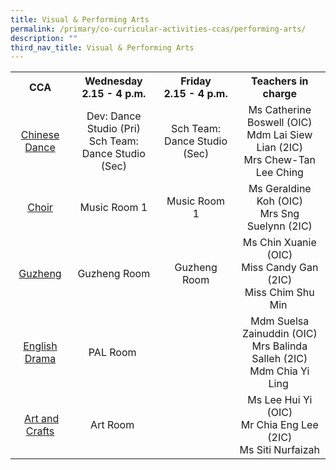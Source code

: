 ```yaml
---
title: Visual & Performing Arts
permalink: /primary/co-curricular-activities-ccas/performing-arts/
description: ""
third_nav_title: Visual & Performing Arts
---
```



<table>
<tbody>
<tr>
<th style="text-align: center;">CCA</th>
<th style="text-align: center;">Wednesday<br />2.15 - 4 p.m.</th>
<th style="text-align: center;">Friday<br />2.15 - 4 p.m.</th>
<th style="text-align: center;">Teachers in charge</th>
</tr>
<tr>
<td style="text-align: center;"><a href="/primary/co-curricular-activities-ccas/performing-arts/chinese-dance" target="">Chinese Dance</a></td>
<td style="text-align: center;">Dev: Dance Studio (Pri)<br />Sch Team: Dance Studio (Sec)</td>
<td style="text-align: center;">Sch Team: Dance Studio (Sec)</td>
<td style="text-align: center;">
<div>Ms Catherine Boswell (OIC)</div>
<div>Mdm Lai Siew Lian (2IC)</div>
<div>Mrs Chew-Tan Lee Ching</div>
</td>
</tr>
<tr>
<td style="text-align: center;"><a href="/primary/co-curricular-activities-ccas/performing-arts/choir" target="">Choir</a></td>
<td style="text-align: center;">Music Room 1</td>
<td style="text-align: center;">Music Room 1</td>
<td style="text-align: center;">
<div>Ms Geraldine Koh (OIC)</div>
<div>Mrs Sng Suelynn&nbsp;(2IC)</div>
</td>
</tr>
<tr>
<td style="text-align: center;"><a href="/primary/co-curricular-activities-ccas/performing-arts/guzheng" target="">Guzheng</a></td>
<td style="text-align: center;">Guzheng Room</td>
<td style="text-align: center;">Guzheng Room</td>
<td style="text-align: center;">
<div>Ms Chin Xuanie (OIC)</div>
<div>Miss Candy Gan (2IC)</div>
<div>Miss Chim Shu Min&nbsp;</div>
</td>
</tr>
<tr>
<td style="text-align: center;"><a href="/primary/co-curricular-activities-ccas/performing-arts/eldds" target="">English Drama</a></td>
<td style="text-align: center;">PAL Room&nbsp;</td>
<td style="text-align: center;"></td>
<td style="text-align: center;">
<div>Mdm Suelsa Zainuddin (OIC)</div>
<div>Mrs Balinda Salleh (2IC)</div>
<div>Mdm Chia Yi Ling&nbsp;</div>
</td>
</tr>
<tr>
<td style="text-align: center;">&nbsp;<a href="/primary/co-curricular-activities-ccas/clubs-n-societies/visual-arts-club">Art and Crafts</a></td>
<td style="text-align: center;">Art Room&nbsp;</td>
<td style="text-align: center;"></td>
<td style="text-align: center;">
<div>Ms Lee Hui Yi (OIC)</div>
<div>Mr Chia Eng Lee (2IC)</div>
<div>Ms Siti Nurfaizah</div>
</td>
</tr>
</tbody>
</table>